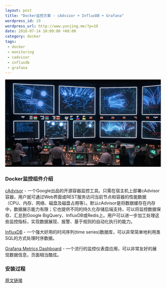 ```yaml
--- 
layout: post
title: "Docker监控方案 - cAdvisor + InfluxDB + Grafana"
wordpress_id: 19
wordpress_url: http://www.yunjing.me/?p=19
date: 2016-07-14 10:09:00 +08:00
category: docker
tags: 
 - docker
 - monitoring
 - cadvisor
 - influxdb
 - grafana
---
```


![夸张的监控示意图](/files/2016/07/war_games_movie.jpg)

### Docker监控组件介绍

[cAdvisor](https://github.com/google/cadvisor) - 一个Google出品的开源容器监控工具。只需在宿主机上部署cAdvisor容器，用户就可通过Web界面或REST服务访问当前节点和容器的性能数据（CPU、内存、网络、磁盘及磁盘占用等）。默认cAdvisor是将数据缓存在内存中，数据展示能力有限；它也提供不同的持久化存储后端支持，可以将监控数据保存、汇总到Google BigQuery、InfluxDB或Redis上。用户可以进一步加工处理这些监控指标，实现数据展现、报警、基于规则的自动化执行的能力。

[InfluxDB](https://github.com/influxdata/influxdb) - 一个强大好用的时间序列(time series)数据库，可以非常简单地利用类SQL的方式处理时序数据。

[Grafana Metrics Dashboard](https://github.com/grafana/grafana) - 一个流行的监控仪表盘应用，可以非常友好的展现数据信息，页面相当酷炫。

### 安装过程



[原文链接](https://www.brianchristner.io/how-to-setup-docker-monitoring/)